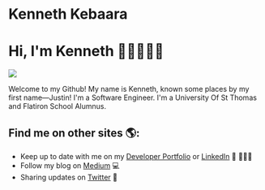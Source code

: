 # Kenneth Kebaara

# Hi, I'm Kenneth 👋🏾👨🏾‍💻

<img src="./">

Welcome to my Github! My name is Kenneth, known some places by my first name—Justin! I'm a Software Engineer. I'm a University Of St Thomas and Flatiron School Alumnus.

## Find me on other sites 🌎:

- Keep up to date with me on my <a href="https://kkebaara.github.io/">Developer Portfolio</a> or <a href="https://www.linkedin.com/in/kkebaara/">LinkedIn</a> 💼 👨🏾‍💻
- Follow my blog on <a href="https://kkebaara.medium.com/"> Medium</a> 💻
- Sharing updates on <a href="https://twitter.com/kkebaara">Twitter</a> 🐥

